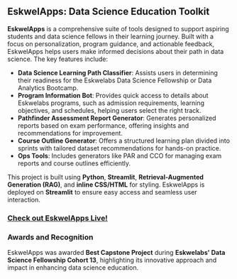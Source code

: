 ## EskwelApps: Data Science Education Toolkit

**EskwelApps** is a comprehensive suite of tools designed to support aspiring students and data science fellows in their learning journey. Built with a focus on personalization, program guidance, and actionable feedback, EskwelApps helps users make informed decisions about their path in data science. The key features include:

- **Data Science Learning Path Classifier**: Assists users in determining their readiness for the Eskwelabs Data Science Fellowship or Data Analytics Bootcamp.
- **Program Information Bot**: Provides quick access to details about Eskwelabs programs, such as admission requirements, learning objectives, and schedules, helping users select the right track.
- **Pathfinder Assessment Report Generator**: Generates personalized reports based on exam performance, offering insights and recommendations for improvement.
- **Course Outline Generator**: Offers a structured learning plan divided into sprints with tailored dataset recommendations for hands-on practice.
- **Ops Tools**: Includes generators like PAR and CCO for managing exam reports and course outlines efficiently.

This project is built using **Python**, **Streamlit**, **Retrieval-Augmented Generation (RAG)**, and **inline CSS/HTML** for styling. EskwelApps is deployed on **Streamlit** to ensure easy access and seamless user interaction.

### [Check out EskwelApps Live!](https://eskwelapps2024.streamlit.app/)

### Awards and Recognition

EskwelApps was awarded **Best Capstone Project** during **Eskwelabs' Data Science Fellowship Cohort 13**, highlighting its innovative approach and impact in enhancing data science education.
